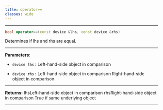 ```yaml
---
title: operator==
classes: wide
---
```



---

```cpp
bool operator==(const device &lhs, const device &rhs)
```


Determines if lhs and rhs are equal. 


---
**Parameters:**

 - `device lhs`
: Left-hand-side object in comparison 

 - `device rhs`
: Left-hand-side object in comparison Right-hand-side object in comparison 


---
**Returns:** lhsLeft-hand-side object in comparison rhsRight-hand-side object in comparison True if same underlying object 

---
